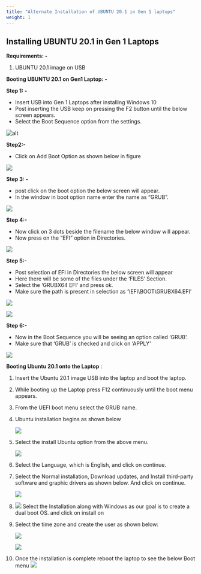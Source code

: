 ```yaml
---
title: "Alternate Installation of UBUNTU 20.1 in Gen 1 laptops"
weight: 1
---
```


## Installing UBUNTU 20.1 in Gen 1 Laptops

**Requirements: -**

1. UBUNTU 20.1 image on USB

**Booting UBUNTU 20.1 on Gen1 Laptop: -**

**Step 1: -**

- Insert USB into Gen 1 Laptops after installing Windows 10
- Post inserting the USB keep on pressing the F2 button until the below screen appears.
- Select the Boot Sequence option from the settings.

![alt](https://i.ibb.co/yYxySVK/Aspose-Words-2ef00139-19f9-4034-ab68-61eda56e84a4-001.jpg)



**Step2:-**

- Click on Add Boot Option as shown below in figure

![](https://i.ibb.co/0yJmwPQ/Aspose-Words-2ef00139-19f9-4034-ab68-61eda56e84a4-002.jpg)


**Step 3: -**

- post click on the boot option the below screen will appear.
- In the window in boot option name enter the name as “GRUB”.

![](https://i.ibb.co/r01v6Ls/Aspose-Words-2ef00139-19f9-4034-ab68-61eda56e84a4-003.jpg)


**Step 4:-**

- Now click on 3 dots beside the filename the below window will appear.
- Now press on the “EFI” option in Directories.

![](https://i.ibb.co/d0CLHt1/Aspose-Words-2ef00139-19f9-4034-ab68-61eda56e84a4-004.jpg)



**Step 5:-**

- Post selection of EFI in Directories the below screen will appear
- Here there will be some of the files under the ‘FILES’ Section.
- Select the ‘GRUBX64 EFI’ and press ok.
- Make sure the path is present in selection as ‘\EFI\BOOT\GRUBX64.EFI’

![](https://i.ibb.co/mGkxfyG/Aspose-Words-2ef00139-19f9-4034-ab68-61eda56e84a4-005.jpg)

![](https://i.ibb.co/SKrDm4d/Aspose-Words-2ef00139-19f9-4034-ab68-61eda56e84a4-006.jpg)



**Step 6:-**

- Now in the Boot Sequence you will be seeing an option called ‘GRUB’.
- Make sure that ‘GRUB’ is checked and click on ‘APPLY’

![](https://i.ibb.co/qCfCLyM/Aspose-Words-2ef00139-19f9-4034-ab68-61eda56e84a4-007.jpg)




**Booting Ubuntu 20.1 onto the Laptop** :

1. Insert the Ubuntu 20.1 image USB into the laptop and boot the laptop.

2. While booting up the Laptop press F12 continuously until the boot menu appears.

3. From the UEFI boot menu select the GRUB name.

4. Ubuntu installation begins as shown below

    ![](https://i.ibb.co/zmT5Pn4/Aspose-Words-2ef00139-19f9-4034-ab68-61eda56e84a4-008.jpg)

5. Select the install Ubuntu option from the above menu.

    ![](https://i.ibb.co/HghhVjV/Aspose-Words-2ef00139-19f9-4034-ab68-61eda56e84a4-009.jpg)

6. Select the Language, which is English, and click on continue.

7. Select the Normal installation, Download updates, and Install third-party software and graphic drivers as shown below. And click on continue.

    ![](https://i.ibb.co/GQS4TZR/Aspose-Words-2ef00139-19f9-4034-ab68-61eda56e84a4-010.jpg)

8. ![](https://i.ibb.co/qjLYMvy/Aspose-Words-2ef00139-19f9-4034-ab68-61eda56e84a4-011.jpg)
   Select the Installation along with Windows as our goal is to create a dual boot OS. and click on install on
9. Select the time zone and create the user as shown below:

    ![](https://i.ibb.co/25JNXg5/Aspose-Words-2ef00139-19f9-4034-ab68-61eda56e84a4-012.jpg)

    ![](https://i.ibb.co/SXK9v8f/Aspose-Words-2ef00139-19f9-4034-ab68-61eda56e84a4-013.jpg)

10. Once the installation is complete reboot the laptop to see the below Boot menu
 ![](https://i.ibb.co/C12Rhhc/Aspose-Words-2ef00139-19f9-4034-ab68-61eda56e84a4-014.png)

   